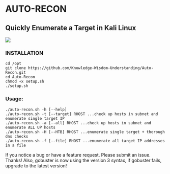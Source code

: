 # AUTO-RECON
## Quickly Enumerate a Target in Kali Linux
<img src="https://github.com/gotr00t0day/AUT0-REC0N/blob/master/autorecon4.gif" />

### INSTALLATION
```
cd /opt
git clone https://github.com/Knowledge-Wisdom-Understanding/Auto-Recon.git
cd Auto-Recon
chmod +x setup.sh
./setup.sh
```

### Usage:
```
./auto-recon.sh -h [--help]
./auto-recon.sh -t [--target] RHOST ...check up hosts in subnet and enumerate single target IP
./auto-recon.sh -a [--all] RHOST ...check up hosts in subnet and enumerate ALL UP hosts
./auto-recon.sh -H [--HTB] RHOST ...enumerate single target + thorough dns checks
./auto-recon.sh -f [--file] RHOST ...enumerate all target IP addresses in a file
```

If you notice a bug or have a feature request. Please submit an issue. Thanks! Also, gobuster is now using the version 3 syntax, if gobuster fails, upgrade to the latest version!
